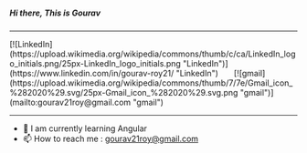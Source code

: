 ##### Hi there, This is Gourav 
------------
<p>
[![LinkedIn](https://upload.wikimedia.org/wikipedia/commons/thumb/c/ca/LinkedIn_logo_initials.png/25px-LinkedIn_logo_initials.png "LinkedIn")](https://www.linkedin.com/in/gourav-roy21/ "LinkedIn")  &nbsp;&nbsp;&nbsp;&nbsp;&nbsp; [![gmail](https://upload.wikimedia.org/wikipedia/commons/thumb/7/7e/Gmail_icon_%282020%29.svg/25px-Gmail_icon_%282020%29.svg.png "gmail")](mailto:gourav21roy@gmail.com "gmail")
</p>

------------


- 🌱 I am currently learning Angular
- 📫 How to reach me : gourav21roy@gmail.com

